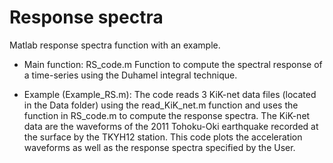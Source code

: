 # Response spectra
Matlab response spectra function with an example.
- Main function: RS_code.m
Function to compute the spectral response of a time-series using the Duhamel integral technique.

- Example (Example_RS.m):
The code reads 3 KiK-net data files (located in the Data folder) using the read_KiK_net.m function and uses the function in RS_code.m to compute the response spectra. The KiK-net data are the waveforms of the 2011 Tohoku-Oki earthquake recorded at the surface by the TKYH12 station.
This code plots the acceleration waveforms as well as the response spectra specified by the User.
